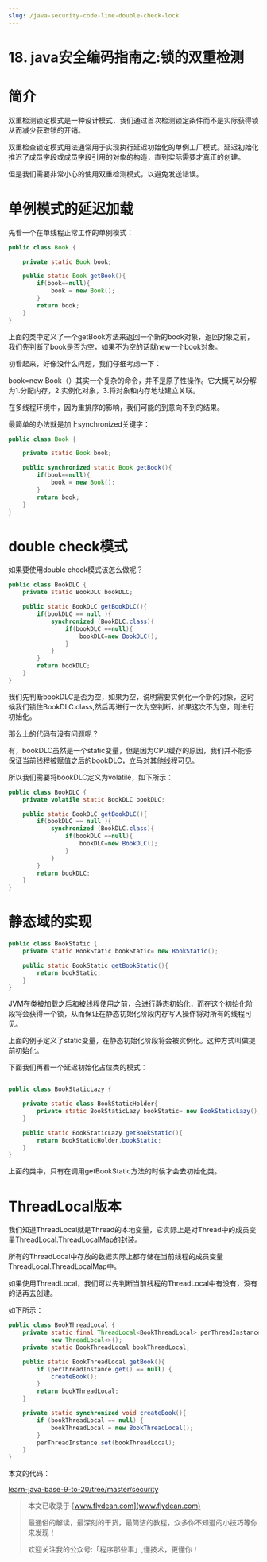 ```yaml
---
slug: /java-security-code-line-double-check-lock
---
```


# 18. java安全编码指南之:锁的双重检测

# 简介

双重检测锁定模式是一种设计模式，我们通过首次检测锁定条件而不是实际获得锁从而减少获取锁的开销。

双重检查锁定模式用法通常用于实现执行延迟初始化的单例工厂模式。延迟初始化推迟了成员字段或成员字段引用的对象的构造，直到实际需要才真正的创建。

但是我们需要非常小心的使用双重检测模式，以避免发送错误。

# 单例模式的延迟加载

先看一个在单线程正常工作的单例模式：

~~~java
public class Book {

    private static Book book;

    public static Book getBook(){
        if(book==null){
            book = new Book();
        }
        return book;
    }
}
~~~

上面的类中定义了一个getBook方法来返回一个新的book对象，返回对象之前，我们先判断了book是否为空，如果不为空的话就new一个book对象。

初看起来，好像没什么问题，我们仔细考虑一下：

book=new Book（）其实一个复杂的命令，并不是原子性操作。它大概可以分解为1.分配内存，2.实例化对象，3.将对象和内存地址建立关联。

在多线程环境中，因为重排序的影响，我们可能的到意向不到的结果。

最简单的办法就是加上synchronized关键字：

~~~java
public class Book {

    private static Book book;

    public synchronized static Book getBook(){
        if(book==null){
            book = new Book();
        }
        return book;
    }
}
~~~

# double check模式

如果要使用double check模式该怎么做呢？

~~~java
public class BookDLC {
    private static BookDLC bookDLC;

    public static BookDLC getBookDLC(){
        if(bookDLC == null ){
            synchronized (BookDLC.class){
                if(bookDLC ==null){
                    bookDLC=new BookDLC();
                }
            }
        }
        return bookDLC;
    }
}
~~~

我们先判断bookDLC是否为空，如果为空，说明需要实例化一个新的对象，这时候我们锁住BookDLC.class,然后再进行一次为空判断，如果这次不为空，则进行初始化。

那么上的代码有没有问题呢？

有，bookDLC虽然是一个static变量，但是因为CPU缓存的原因，我们并不能够保证当前线程被赋值之后的bookDLC，立马对其他线程可见。

所以我们需要将bookDLC定义为volatile，如下所示：

~~~java
public class BookDLC {
    private volatile static BookDLC bookDLC;

    public static BookDLC getBookDLC(){
        if(bookDLC == null ){
            synchronized (BookDLC.class){
                if(bookDLC ==null){
                    bookDLC=new BookDLC();
                }
            }
        }
        return bookDLC;
    }
}
~~~

# 静态域的实现

~~~java
public class BookStatic {
    private static BookStatic bookStatic= new BookStatic();

    public static BookStatic getBookStatic(){
        return bookStatic;
    }
}
~~~

JVM在类被加载之后和被线程使用之前，会进行静态初始化，而在这个初始化阶段将会获得一个锁，从而保证在静态初始化阶段内存写入操作将对所有的线程可见。

上面的例子定义了static变量，在静态初始化阶段将会被实例化。这种方式叫做提前初始化。

下面我们再看一个延迟初始化占位类的模式：

~~~java

public class BookStaticLazy {

    private static class BookStaticHolder{
        private static BookStaticLazy bookStatic= new BookStaticLazy();
    }

    public static BookStaticLazy getBookStatic(){
        return BookStaticHolder.bookStatic;
    }
}
~~~

上面的类中，只有在调用getBookStatic方法的时候才会去初始化类。

# ThreadLocal版本

我们知道ThreadLocal就是Thread的本地变量，它实际上是对Thread中的成员变量ThreadLocal.ThreadLocalMap的封装。

所有的ThreadLocal中存放的数据实际上都存储在当前线程的成员变量ThreadLocal.ThreadLocalMap中。

如果使用ThreadLocal，我们可以先判断当前线程的ThreadLocal中有没有，没有的话再去创建。

如下所示：

~~~java
public class BookThreadLocal {
    private static final ThreadLocal<BookThreadLocal> perThreadInstance =
            new ThreadLocal<>();
    private static BookThreadLocal bookThreadLocal;

    public static BookThreadLocal getBook(){
        if (perThreadInstance.get() == null) {
            createBook();
        }
        return bookThreadLocal;
    }

    private static synchronized void createBook(){
        if (bookThreadLocal == null) {
            bookThreadLocal = new BookThreadLocal();
        }
        perThreadInstance.set(bookThreadLocal);
    }
}
~~~

本文的代码：

[learn-java-base-9-to-20/tree/master/security](https://github.com/ddean2009/learn-java-base-9-to-20/tree/master/security)

> 本文已收录于 [www.flydean.com](www.flydean.com)
>
> 最通俗的解读，最深刻的干货，最简洁的教程，众多你不知道的小技巧等你来发现！
> 
> 欢迎关注我的公众号:「程序那些事」,懂技术，更懂你！

